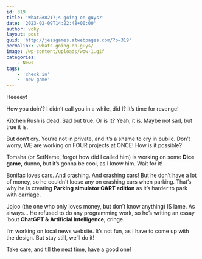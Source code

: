 ```yaml
---
id: 319
title: 'What&#8217;s going on guys?'
date: '2023-02-09T14:22:48+00:00'
author: voky
layout: post
guid: 'http://jessgames.atwebpages.com/?p=319'
permalink: /whats-going-on-guys/
image: /wp-content/uploads/wow-1.gif
categories:
    - News
tags:
    - 'check in'
    - 'new game'
---
```


Heeeey!

How you doin’? I didn’t call you in a while, did I? It’s time for revenge!

Kitchen Rush is dead. Sad but true. Or is it? Yeah, it is. Maybe not sad, but true it is.

But don’t cry. You’re not in private, and it’s a shame to cry in public. Don’t worry, WE are working on FOUR projects at ONCE! How is it possible?

Tomsha (or SetName, forgot how did I called him) is working on some **Dice game**, dunno, but it’s gonna be cool, as I know him. Wait for it!

Bonifac loves cars. And crashing. And crashing cars! But he don’t have a lot of money, so he couldn’t loose any on crashing cars when parking. That’s why he is creating **Parking simulator CART edition** as it’s harder to park with carriage.

Jojoo (the one who only loves money, but don’t know anything) IS lame. As always… He refused to do any programming work, so he’s writing an essay ’bout **ChatGPT &amp; Artificial Intelligence**, cringe.

I’m working on local news website. It’s not fun, as I have to come up with the design. But stay still, we’ll do it!

Take care, and till the next time, have a good one!